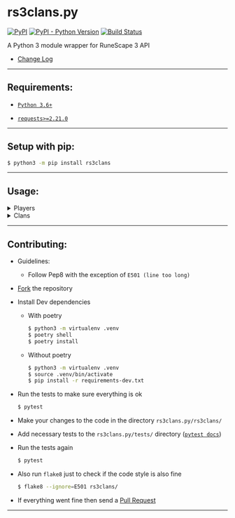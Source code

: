 # rs3clans.py
[![PyPI](https://img.shields.io/pypi/v/rs3clans.svg)](https://pypi.org/project/rs3clans/) [![PyPI - Python Version](https://img.shields.io/pypi/pyversions/rs3clans.svg)](https://pypi.org/project/rs3clans/) [![Build Status](https://travis-ci.org/johnvictorfs/rs3clans.py.svg?branch=master)](https://travis-ci.org/johnvictorfs/rs3clans.py)

A Python 3 module wrapper for RuneScape 3 API

- [Change Log](CHANGELOG.md)

***
## Requirements:

- [`Python 3.6+`](https://www.python.org/)

- [`requests>=2.21.0`](http://docs.python-requests.org/en/master/)

***

## Setup with pip:

```bash
$ python3 -m pip install rs3clans
```

***

## Usage:

<details>
<summary>
Players
</summary>

- Creating a Player object
    - Always check if a player actually exists before doing anything with it
```python
>>> from rs3clans import players
>>> player = players.Player(name='nriver')
>>> if player.exists:
...     pass
```

- Whether the player exists or not
```python
>>> player.exists
True
```

- Whether his Runemetrics Profile is Private or not
```python
>>> player.private_profile
False
```

- You can also pass the argument runemetrics as `False` if you don't want their runemetrics info to be set
    - This will make you unable to use some attributes from the Player class
```python
>>> player = players.Player(name='nriver', runemetrics=False)
```

- Getting a player's name
    - (if his Runemetrics Profile is private it will return the same name passed when creating object)
```python
>>> player.name
'NRiver'
```

- Getting a player's total Exp (requires Public Runemetrics Profile)
```python
>>> player.exp
1037291112
```

- Getting a player's Total Level (requires Public Runemetrics Profile)
```python
>>> player.total_level
```

- Getting a player's Combat Level (requires Public Runemetrics Profile)
```python
>>> player.combat_level
138
```

- Quests information about a player (requires Public Runemetrics Profile)
```python
>>> player.quests_not_started
32
>>> player.quests_started
5
>>> player.quests_complete
198
```

- Getting information on a specific skill of the player (requires Public Runemetrics Profile)
```python
>>> player.skill('agility').level
99
```

- Skill name is case-insensitive
```python
>>> player.skill('AtTaCk').rank
68311
```

- Can pass skill names as well as id
    - (8 = Woodcutting for example)
```python
>>> player.skill(8).exp
14054178.6
```

- Getting a player's title
```python
>>> player.title
'The Liberator'
```

- Verifying if a player's title is a suffix or not
```python
>>> player.suffix
True
```

- Getting a player's clan
```python
>>> player.clan
'Atlantis'
```
</details>

<details>
<summary>
Clans
</summary>

- Creating a Clan object
    - Always check if a clan actually exists before doing anything with it
```python
>>> from rs3clans import clans
>>> try:
...     clan = clans.Clan('Atlantis')
... except clans.ClanNotFoundError:
...     print('Clan not found.')
```

- Getting a clan's total Exp
```python
>>> clan.exp
151349638333
```

- Getting information about a specific member in that clan
    - Clan.member attribute (dict) (requires case-sensitive name)
    - Clan.get_member() (method) (does not require case-sensitive name)
    - Returns a ClanMember Object
```python
>>> # Case-sensitive
>>> clan.member['NRiver']
ClanMember(NRiver, Overseer, 1043065027)
>>> clan.member['NRiver'].rank
'Overseer'
```

```python
>>> # Case-insensitive
>>> clan.get_member('nriver')
ClanMember(NRiver, Overseer, 1043065027)
>>> clan.get_member('nRiVeR').rank
'Overseer'
```

- Getting the number of players in a clan
```python
>>> clan.count
499
```

- Getting the average Clan Exp per player in clan
```python
>>> clan.avg_exp
303305888.44288576
```

- Iterate through a Clan
```python
>>> for member in clan:
>>>     print(f"{member} - {member.name}")
ClanMember(Pedim, Owner, 1249520826) - Pedim
ClanMember(Acriano, Overseer, 1903276564) - Acriano
ClanMember(Cogu, Overseer, 1829449412) - Cogu
ClanMember(Black bullet, Overseer, 1100767386) - Black Bullet
ClanMember(NRiver, Overseer, 1090093362) - NRiver
ClanMember(Kurenaii, Overseer, 395850997) - Kurenaii
...
```

</details>

***

## Contributing:

- Guidelines:
    - Follow Pep8 with the exception of `E501 (line too long)`

- [Fork](https://github.com/johnvictorfs/rs3clans.py/fork) the repository

- Install Dev dependencies
    - With poetry
        ```bash
        $ python3 -m virtualenv .venv
        $ poetry shell
        $ poetry install
        ```
    - Without poetry
        ```bash
        $ python3 -m virtualenv .venv
        $ source .venv/bin/activate
        $ pip install -r requirements-dev.txt
        ```

- Run the tests to make sure everything is ok
    ```bash
    $ pytest
    ```

- Make your changes to the code in the directory `rs3clans.py/rs3clans/`

- Add necessary tests to the `rs3clans.py/tests/` directory ([`pytest docs`](https://docs.pytest.org/en/latest/))

- Run the tests again
    ```bash
    $ pytest
    ```

- Also run `flake8` just to check if the code style is also fine
    ```bash
    $ flake8 --ignore=E501 rs3clans/
    ```

- If everything went fine then send a [Pull Request](https://github.com/johnvictorfs/rs3clans.py/pulls)

***
